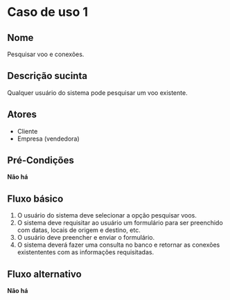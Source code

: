 

Caso de uso 1
=============

Nome
-------------------------
Pesquisar voo e conexões.

Descrição sucinta
-------------------
Qualquer usuário do sistema pode pesquisar um voo existente. 

Atores
-----------------
* Cliente 
* Empresa (vendedora)

Pré-Condições
------------
**Não há**

Fluxo básico
--------
1. O usuário do sistema deve selecionar a opção pesquisar voos.
2. O sistema deve requisitar ao usuário um formulário para ser preenchido com datas, locais de origem e destino, etc.
3. O usuário deve preencher e enviar o formulário.
4. O sistema deverá fazer uma consulta no banco e retornar as conexões existententes com as informações requisitadas.

Fluxo alternativo
----------------
**Não há**


